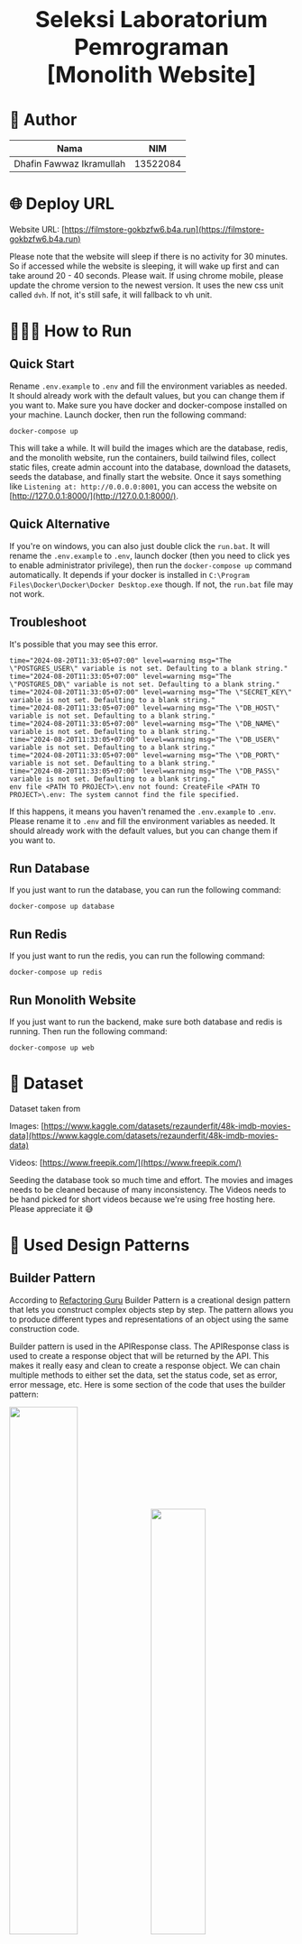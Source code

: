 <h1 align="center" style="font-size: 2.5rem; font-weight: 700"><br>
  Seleksi Laboratorium Pemrograman<br>
  [Monolith Website]<br>
</h1>

# 👯 Author
|          Nama             |      NIM      |
| ------------------------- | ------------- |
| Dhafin Fawwaz Ikramullah  |    13522084   |

# 🌐 Deploy URL
Website URL: [https://filmstore-gokbzfw6.b4a.run](https://filmstore-gokbzfw6.b4a.run)

Please note that the website will sleep if there is no activity for 30 minutes. So if accessed while the website is sleeping, it will wake up first and can take around 20 - 40 seconds. Please wait.
If using chrome mobile, please update the chrome version to the newest version. It uses the new css unit called `dvh`. If not, it's still safe, it will fallback to vh unit.

# 🏃🏻‍♂️ How to Run
## Quick Start
Rename `.env.example` to `.env` and fill the environment variables as needed. It should already work with the default values, but you can change them if you want to.
Make sure you have docker and docker-compose installed on your machine.
Launch docker, then run the following command:
```
docker-compose up
```
This will take a while. It will build the images which are the database, redis, and the monolith website, run the containers, build tailwind files, collect static files, create admin account into the database, download the datasets, seeds the database, and finally start the website.
Once it says something like `Listening at: http://0.0.0.0:8001`, you can access the website on [http://127.0.0.1:8000/](http://127.0.0.1:8000/). 

## Quick Alternative
If you're on windows, you can also just double click the `run.bat`. It will rename the `.env.example` to `.env`, launch docker (then you need to click yes to enable administrator privilege), then run the `docker-compose up` command automatically. It depends if your docker is installed in `C:\Program Files\Docker\Docker\Docker Desktop.exe` though. If not, the `run.bat` file may not work.

## Troubleshoot
It's possible that you may see this error.
```
time="2024-08-20T11:33:05+07:00" level=warning msg="The \"POSTGRES_USER\" variable is not set. Defaulting to a blank string."
time="2024-08-20T11:33:05+07:00" level=warning msg="The \"POSTGRES_DB\" variable is not set. Defaulting to a blank string."
time="2024-08-20T11:33:05+07:00" level=warning msg="The \"SECRET_KEY\" variable is not set. Defaulting to a blank string."
time="2024-08-20T11:33:05+07:00" level=warning msg="The \"DB_HOST\" variable is not set. Defaulting to a blank string."
time="2024-08-20T11:33:05+07:00" level=warning msg="The \"DB_NAME\" variable is not set. Defaulting to a blank string."
time="2024-08-20T11:33:05+07:00" level=warning msg="The \"DB_USER\" variable is not set. Defaulting to a blank string."
time="2024-08-20T11:33:05+07:00" level=warning msg="The \"DB_PORT\" variable is not set. Defaulting to a blank string."
time="2024-08-20T11:33:05+07:00" level=warning msg="The \"DB_PASS\" variable is not set. Defaulting to a blank string."
env file <PATH TO PROJECT>\.env not found: CreateFile <PATH TO PROJECT>\.env: The system cannot find the file specified.
```
If this happens, it means you haven't renamed the `.env.example` to `.env`. Please rename it to `.env` and fill the environment variables as needed. It should already work with the default values, but you can change them if you want to.



## Run Database
If you just want to run the database, you can run the following command:
```
docker-compose up database
```

## Run Redis
If you just want to run the redis, you can run the following command:
```
docker-compose up redis
```

## Run Monolith Website
If you just want to run the backend, make sure both database and redis is running. Then run the following command:
```
docker-compose up web
```


# 🎥 Dataset

Dataset taken from

Images: [https://www.kaggle.com/datasets/rezaunderfit/48k-imdb-movies-data](https://www.kaggle.com/datasets/rezaunderfit/48k-imdb-movies-data)

Videos: [https://www.freepik.com/](https://www.freepik.com/)

Seeding the database took so much time and effort. The movies and images needs to be cleaned because of many inconsistency. The Videos needs to be hand picked for short videos because we're using free hosting here. Please appreciate it 😅

# 📍 Used Design Patterns

## Builder Pattern
According to [Refactoring Guru](https://refactoring.guru/design-patterns/builder) Builder Pattern is a creational design pattern that lets you construct complex objects step by step. The pattern allows you to produce different types and representations of an object using the same construction code.

Builder pattern is used in the APIResponse class. The APIResponse class is used to create a response object that will be returned by the API. This makes it really easy and clean to create a response object. We can chain multiple methods to either set the data, set the status code, set as error, error message, etc. Here is some section of the code that uses the builder pattern:

<div>
  <img src="./images/builder_pattern_1.png" width=49%>
  <img src="./images/builder_pattern_2.png" width=44%>
</div>

It can be used to easily create a response object. In the image, we chain it into setting cookies when user logged in. We chain it with error message and status code when there is an error. If we're not using the builder pattern, passing everything in the constructor and nulling the unused fields can be really messy and hard to read.


## Decorator Pattern
According to [Refactoring Guru](https://refactoring.guru/design-patterns/decorator) Decorator Pattern is a structural design pattern that lets you attach new behaviors to objects by placing these objects inside special wrapper objects that contain the behaviors.

In python there's a built in way to implement this almost magically. We can use the `@` symbol to decorate a function. This is used in the APIView class. The APIView class is a class that is used to create an API endpoint. We can decorate it with `@protected`, `@public`, `@admin_only` to determine who can access the rest API. We can also decorate the class with the `@swagger` decorator to add the swagger documentation to the endpoint. As for frontend, there's also `@unauthorized` which can be used to redirect user to the home page if they are already logged in. Here is some section of the code that uses the decorator pattern:

<div>
  <img src="./images/decorator_pattern_1.png" width=48%>
  <img src="./images/decorator_pattern_2.png" width=49%>
</div>

As we can see, we're adding the `@swagger` decorator to the method to add the swagger documentation to the endpoint. We're also adding the `@admin_only` decorator to the method to make sure only admin can access the endpoint. This makes it really easy to add new behavior to the method without changing the method itself. Please note that this implementation of decorator pattern is specific to python. In other languages, we might need to create some wrapper interface to add new behavior to the object.



## Observer Pattern
According to [Refactoring Guru](https://refactoring.guru/design-patterns/observer) Observer Pattern is a behavioral design pattern that lets you define a subscription mechanism to notify multiple objects about any events that happen to the object they’re observing.

Observer pattern is used in some places in the project. One of them are for the database signals when some data is changed to invalidate cache and also in the client side javascript to add a behavior when user clicks a certain button. In django, we can use the `@receiver` decorator to add a function that will be called when a signal is sent. In javascript, we can use the `addEventListener` method to add a function that will be called when an event is triggered. These things are already built in to the framework/language. So we don't have to setup the observer pattern ourselves.

Here is some section of the code that uses the observer pattern:
<div>
  <img src="./images/observer_pattern_2.png" width=48%>
  <img src="./images/observer_pattern_1.png" width=42%>
</div>

As we can see, the models (database in general) don't need to know how to implement the cache invalidation. It just needs to send a signal to whatever is listening to it. In this case, the cache invalidation function is listening to the signal and will be called when the signal is sent. If in the future we want to do a certain behaviour when the data in database is changed, we just need to listen to the event through the `@receiver` decorator. This makes the code really clean and easy to read. The same goes for the client side javascript. The button doesn't need to know what to do when it's clicked. It just needs to send an event when it's clicked. The function that is listening to the event will be called when the event is triggered. This makes the code really clean and easy to read.


## Command Pattern
According to [Refactoring Guru](https://refactoring.guru/design-patterns/command) command pattern is a behavioral design pattern that turns a request into a stand-alone object that contains all information about the request. This transformation lets you pass requests as a method arguments, delay or queue a request’s execution, and support undoable operations.

Here is some section of the code that uses the command pattern:
<div>
  <img src="./images/command_pattern_1.png" width=48%>
  <img src="./images/command_pattern_2.png" width=40%>
</div>

As we can see in the image above, we can easily create a command by just inheriting the django built in base command class. Then we can easily call the command by running `python manage.py <COMMAND NAME>` like how we usually do it natively with django. This makes it really easy to create a command and run it.


# 💻 Technology Stack

## Development
- Monolith Website: Django 5.1
- Database: PostgreSQL 14
- Caching: Redis 7.4.0
- REST API: Django Rest Framework 3.15.2

## Deployment
- Monolith Website: Django 5.1
- Monolith Website Host: Back4App
- Database Host: Supabase (PostgreSQL)
- Caching Host: Redis Cloud (Redis)


# ✨ Bonus
| Nomor |          Bonus            | Dikerjakan |
| ----- | ------------------------- | ---------- |
| B01   | OWASP                     |            |
| B02   | Deployment                |     ✅     |
| B03   | Polling                   |     ✅     |
| B04   | Caching                   |     ✅     |
| B05   | Lighthouse                |            |
| B06   | Responsive Layout         |     ✅     |
| B07   | Dokumentasi API           |     ✅     |
| B08   | SOLID                     |     ✅     |
| B09   | Automated Testing         |            |
| B10   | Fitur Tambahan            |     ✅     |
| B11   | Ember                     |     ✅     |

## B01 OWASP
TBD


## B02 Deployment
Everything is deployed with a free service. Here are the services used:
- Database: PostgreSQL 14
- Caching: Redis 7.4.0
- REST API: Django Rest Framework 3.15.2

Website URL: [https://filmstore-gokbzfw6.b4a.run](https://filmstore-gokbzfw6.b4a.run)
Please note that the website will sleep if there is no activity for 30 minutes. So if accessed while the website is sleeping, it will wake up first and can take around 20 - 40 seconds. Please wait.
If using chrome mobile, please update the chrome version to the newest version. It uses the new css unit called `dvh`. If not, it's still safe, it will fallback to vh unit.

## B03 Polling
It's done by making the client do a request. Then the Backend Server will wait until there is new data available. If there is, it will return the data. If until around 30 seconds there is no new data, it will return an empty data and with 204 status code. The client will then wait for a few seconds and do the request again.
Pages that use polling:
- / (Excluding the recommendation)
- /explore (including its search and paginated pages)
- /details/{id}
- /details/{id}/review (including its paginated pages)
- /wishlist (including its search and paginated pages)
- /bought (including its search and paginated pages)

## B04 Caching
This is done with Redis. Result of some database queries that is frequently called will be cached. When the data is updated, the cache will be invalidated.
The caching is done for the following pages:
- / (Excluding the recommendation)
- /explore (including its search and paginated pages)
- /details/{id}
- /details/{id}/review (including its paginated pages)
- /wishlist (including its search and paginated pages)
- /bought (including its search and paginated pages)

You can test this by looking at the print in the terminal. It will print `CACHE HIT` if the data is fetched from the cache, and `CACHE MISS` if the data is fetched from the database. There is also a print of the cache key that is used and the execution time.
Here is an example of the print:

<img src="./images/cache_hit.png" alt="Cache Hit">
<img src="./images/cache_miss.png" alt="Cache Miss">

## B05 Lighthouse
TBD

## B06 Responsive Layout
Website styling is created with Tailwind CSS. It is responsive and can be viewed on any device. Here are some screenshots of the website on different devices:
#### Login
<div>
  <img src="./images/login_sm.png" width=12.5%>
  <img src="./images/login_md.png" width=26%>
  <img src="./images/login_lg.png" width=57%>
</div>

#### Register
<div>
  <img src="./images/register_sm.png" width=12.5%>
  <img src="./images/register_md.png" width=26%>
  <img src="./images/register_lg.png" width=57%>
</div>

#### Home
<div>
  <img src="./images/home_sm.png" width=12.5%>
  <img src="./images/home_md.png" width=26%>
  <img src="./images/home_lg.png" width=57%>
</div>

#### Explore
<div>
  <img src="./images/explore_sm.png" width=12.5%>
  <img src="./images/explore_md.png" width=26%>
  <img src="./images/explore_lg.png" width=57%>
</div>

#### Details
<div>
  <img src="./images/details_sm.png" width=12.5%>
  <img src="./images/details_md.png" width=26%>
  <img src="./images/details_lg.png" width=57%>
</div>

#### Details 2
<div>
  <img src="./images/details2_sm.png" width=12.5%>
  <img src="./images/details2_md.png" width=26%>
  <img src="./images/details2_lg.png" width=57%>
</div>

#### Review
<div>
  <img src="./images/review_sm.png" width=12.5%>
  <img src="./images/review_md.png" width=26%>
  <img src="./images/review_lg.png" width=57%>
</div>

#### Wishlist
<div>
  <img src="./images/wishlist_sm.png" width=12.5%>
  <img src="./images/wishlist_md.png" width=26%>
  <img src="./images/wishlist_lg.png" width=57%>
</div>

#### Bought
<div>
  <img src="./images/bought_sm.png" width=12.5%>
  <img src="./images/bought_md.png" width=26%>
  <img src="./images/bought_lg.png" width=57%>
</div>

#### Profile
<div>
  <img src="./images/profile_sm.png" width=12.5%>
  <img src="./images/profile_md.png" width=26%>
  <img src="./images/profile_lg.png" width=57%>
</div>

## B07 Dokumentasi API
API Documentation is created with Swagger. You can access the documentation on 

[https://filmstore-gokbzfw6.b4a.run/swagger/](https://filmstore-gokbzfw6.b4a.run/swagger/)

Note that in some cases, the swagger documentation might take a long time to respond.


## B08 SOLID
### Single Responsibility Principle
According to [Samuel Oloruntoba and Anish Singh Walia](https://www.digitalocean.com/community/conceptual-articles/s-o-l-i-d-the-first-five-principles-of-object-oriented-design) Single-responsibility Principle (SRP) states a class should have one and only one reason to change, meaning that a class should have only one job.

Example of the implementation is for the models. It can be seen in the image below.

<div>
  <img src="./images/single_responsibility_2.png" width=100%>
  <img src="./images/single_responsibility_1.png" width=45%>
  <img src="./images/single_responsibility_3.png" width=40%>
</div>

As we can see, the Film model is only responsible for the film data. If we want to serialize the film object to a python dict which is serializable to json, we create a new class called FilmRequestSerializer. We're not adding a new function inside the Film model class. If we want to do a cache invalidation when saving, we're not overriding the save method in the Film model class. We're using signals and make a function listen to it. This way, the Film model class follows the Single Responsibility Principle.


### Open/Closed Principle
According to [Samuel Oloruntoba and Anish Singh Walia](https://www.digitalocean.com/community/conceptual-articles/s-o-l-i-d-the-first-five-principles-of-object-oriented-design) Open-closed Principle (OCP) states objects or entities should be open for extension but closed for modification.

Example of the implementation is for the model serializer. It can be seen in the image below.

<div>
  <img src="./images/openclosed_1.png" width=100%>
</div>

As we can se in the image, we previously already have a FilmResponseSerializer. Then we want to create a new formated version for it that is used to render the html using template engine. One way to do it is by modifying the FilmResponseSerializer and create an if else check inside it. But that will violate the Open/Closed Principle. Instead, we create a new class called FilmViewContextSerializer which inherits from the FilmResponseSerializer. Then it will format the duration to format `hh:mm:ss` and limits the genre array visually. This way, we're extending the FilmResponseSerializer class without modifying it. Therefore, the FilmResponseSerializer class follows the Open/Closed Principle.


### Liskov Substitution Principle
According to [Samuel Oloruntoba and Anish Singh Walia](https://www.digitalocean.com/community/conceptual-articles/s-o-l-i-d-the-first-five-principles-of-object-oriented-design) Liskov Substitution Principle states let q(x) be a property provable about objects of x of type T. Then q(y) should be provable for objects y of type S where S is a subtype of T.

Example of the implementation is for the overrided user model. It can be seen in the image below.

<div>
  <img src="./images/liskov_substitution_1.png" width=100%>
  <img src="./images/liskov_substitution_2.png" width=100%>
</div>

As we can see in the image above, the GeneralUser class inherits the AbstractUser class which is a built-in class in Django. The GeneralUser class is used to override the AbstractUser class to add a new field called balance. For example, the method that populates user from API Request is used everywhere inside some decorators. Because it follows the Liskov Substitution Principle, we don't need to modify that method and everything will just work as initially.


### Interface Segregation Principle
According to [Samuel Oloruntoba and Anish Singh Walia](https://www.digitalocean.com/community/conceptual-articles/s-o-l-i-d-the-first-five-principles-of-object-oriented-design) The interface segregation principle states a client should never be forced to implement an interface that it doesn’t use, or clients shouldn’t be forced to depend on methods they do not use.

Example of the implementation is for the model serializer. It can be seen in the image below.

<div>
  <img src="./images/interface_segregation_1.png" width=100%>
</div>

As we can see in the image, the APIFilmDetail class implements the http methods for GET, PUT, and DELETE. It's not forced to implement other methods like POST or PATCH. This way, the APIFilmDetail class follows the Interface Segregation Principle.


### Dependency Inversion Principle
According to [Samuel Oloruntoba and Anish Singh Walia](https://www.digitalocean.com/community/conceptual-articles/s-o-l-i-d-the-first-five-principles-of-object-oriented-design) Dependency inversion principle states entities must depend on abstractions, not on concretions. It states that the high-level module must not depend on the low-level module, but they should depend on abstractions.

<div>
  <img src="./images/dependency_inversion_2.png" width=100%>
  <img src="./images/dependency_inversion_1.png" width=45%>
  <img src="./images/liskov_substitution_2.png" width=45%>
</div>

As we can see in the image above, we're not directly touching the JWT class when populating the user in the request object. We're using the Token class which is an abstraction for the JWT class which is the lower level module. This way, if we want to change the type of token, we can just create another class that inherits from the Token class and implement the methods. Then simply swap the JWT to that class when creating the Auth object. This way, the Token class follows the Dependency Inversion Principle.



## B09 Automated Testing
Automated Unit Test is done with Django's built-in testing framework. The tests are located in the `tests.py` file in each app. The tests are run with the following command:
```
docker-compose run web python manage.py test
```
TBD (screenshots)

## B10 Fitur Tambahan
The additional features done are:
#### 1. Film Recommendation
<div>
  <img src="./images/home_sm.png" width=12.5%>
  <img src="./images/home_md.png" width=26%>
  <img src="./images/home_lg.png" width=57%>
</div>

#### 2. Rating & Review
<div>
  <img src="./images/details_sm.png" width=12.5%>
  <img src="./images/details_md.png" width=26%>
  <img src="./images/details_lg.png" width=57%>
</div>
<div>
  <img src="./images/review_sm.png" width=12.5%>
  <img src="./images/review_md.png" width=26%>
  <img src="./images/review_lg.png" width=57%>
</div>

#### 3. Wishlist
<div>
  <img src="./images/wishlist_sm.png" width=12.5%>
  <img src="./images/wishlist_md.png" width=26%>
  <img src="./images/wishlist_lg.png" width=57%>
</div>


## B11 Ember
Ember/Bucket is used for the deployment to store image and video files. The bucket used is supabase.



# 🌐 API Endpoints
API Documentation for Film Store
Detailed API documentation can be accessed on [https://filmstore-gokbzfw6.b4a.run/swagger](https://filmstore-gokbzfw6.b4a.run/swagger)

## Version: v1

**Contact information:**  
dhafin.fawwaz@gmail.com  

### Security
**Bearer**  

|apiKey|*API Key*|
|---|---|
|Name|Authorization|
|In|header|

### /films

#### GET
##### Summary:

Get all films

##### Description:

Query parameter 'q' can be used to search for films by title (case-insensitive)

##### Parameters

| Name | Located in | Description | Required | Schema |
| ---- | ---------- | ----------- | -------- | ---- |
| q | query | Search for films by title and director | No | string |

##### Responses

| Code | Description | Schema |
| ---- | ----------- | ------ |
| 200 |  | object |
| 400 |  | object |
| 401 |  | object |

#### POST
##### Summary:

Upload a new film

##### Description:

A new film will be uploaded to the database and the response will contain the films url instead of the binary file

##### Parameters

| Name | Located in | Description | Required | Schema |
| ---- | ---------- | ----------- | -------- | ---- |
| title | formData | The title of the film | Yes | string |
| description | formData | A brief description of the film | Yes | string |
| director | formData | The director of the film | Yes | string |
| release_year | formData | The year the film was released | Yes | integer |
| genre | formData | A list of genres | Yes | [ string ] |
| price | formData | The price of the film | Yes | number |
| duration | formData | In seconds | Yes | integer |
| video | formData | The video file | Yes | file |
| cover_image | formData | The cover image of the film | No | file |

##### Responses

| Code | Description | Schema |
| ---- | ----------- | ------ |
| 201 |  | object |
| 400 |  | object |
| 401 |  | object |

### /films/{id}

#### GET
##### Summary:

Get a film details by ID

##### Description:

the id in the url is the film's ID primary key

##### Parameters

| Name | Located in | Description | Required | Schema |
| ---- | ---------- | ----------- | -------- | ---- |
| id | path |  | Yes | string |

##### Responses

| Code | Description | Schema |
| ---- | ----------- | ------ |
| 200 |  | object |
| 400 |  | object |
| 401 |  | object |

#### PUT
##### Summary:

Update a film

##### Description:

The film data will be updated in the database and the response will contain the films url instead of the binary file

##### Parameters

| Name | Located in | Description | Required | Schema |
| ---- | ---------- | ----------- | -------- | ---- |
| id | path |  | Yes | string |
| title | formData | The title of the film | Yes | string |
| description | formData | A brief description of the film | Yes | string |
| director | formData | The director of the film | Yes | string |
| release_year | formData | The year the film was released | Yes | integer |
| genre | formData | A list of genres | Yes | [ string ] |
| price | formData | The price of the film | Yes | number |
| duration | formData | In seconds | Yes | integer |
| video | formData | The video file. If not provided, the video will not be updated | No | file |
| cover_image | formData | The cover image of the film. If not provided, the cover image will not be updated | No | file |

##### Responses

| Code | Description | Schema |
| ---- | ----------- | ------ |
| 201 |  | object |
| 400 |  | object |
| 401 |  | object |

#### DELETE
##### Summary:

Delete a film

##### Description:

A new film will be uploaded to the database and the response will contain the films url instead of the binary file

##### Parameters

| Name | Located in | Description | Required | Schema |
| ---- | ---------- | ----------- | -------- | ---- |
| id | path |  | Yes | string |
| title | formData | The title of the film | Yes | string |
| description | formData | A brief description of the film | Yes | string |
| director | formData | The director of the film | Yes | string |
| release_year | formData | The year the film was released | Yes | integer |
| genre | formData | A list of genres | Yes | [ string ] |
| price | formData | The price of the film | Yes | number |
| duration | formData | In seconds | Yes | integer |
| video | formData | The video file. If not provided, the video will not be updated | No | file |
| cover_image | formData | The cover image of the film. If not provided, the cover image will not be updated | No | file |

##### Responses

| Code | Description | Schema |
| ---- | ----------- | ------ |
| 201 |  | object |
| 400 |  | object |
| 401 |  | object |

### /login

#### POST
##### Summary:

Login a user

##### Description:

The user will be logged in and a token will be returned

##### Parameters

| Name | Located in | Description | Required | Schema |
| ---- | ---------- | ----------- | -------- | ---- |
| data | body |  | Yes | object |

##### Responses

| Code | Description | Schema |
| ---- | ----------- | ------ |
| 200 |  | object |
| 400 |  | object |

### /polling/bought

#### GET
##### Description:



##### Parameters

| Name | Located in | Description | Required | Schema |
| ---- | ---------- | ----------- | -------- | ---- |

##### Responses

| Code | Description |
| ---- | ----------- |
| 200 |  |

### /polling/details/{id}

#### GET
##### Summary:

Polling get film details

##### Description:

Will response when new data is available.

##### Parameters

| Name | Located in | Description | Required | Schema |
| ---- | ---------- | ----------- | -------- | ---- |
| id | path |  | Yes | string |

##### Responses

| Code | Description | Schema |
| ---- | ----------- | ------ |
| 200 |  | object |
| 204 |  | object |

### /polling/details/{id}/review

#### GET
##### Summary:

Polling get film reviews

##### Description:

Find film reviews by page. Will response when new data is available.

##### Parameters

| Name | Located in | Description | Required | Schema |
| ---- | ---------- | ----------- | -------- | ---- |
| id | path |  | Yes | string |

##### Responses

| Code | Description |
| ---- | ----------- |
| 200 |  |

### /polling/film

#### GET
##### Description:



##### Parameters

| Name | Located in | Description | Required | Schema |
| ---- | ---------- | ----------- | -------- | ---- |

##### Responses

| Code | Description |
| ---- | ----------- |
| 200 |  |

### /polling/wishlist

#### GET
##### Description:



##### Parameters

| Name | Located in | Description | Required | Schema |
| ---- | ---------- | ----------- | -------- | ---- |

##### Responses

| Code | Description |
| ---- | ----------- |
| 200 |  |

### /register

#### POST
##### Summary:

Register a user

##### Description:

The user will be registered and a token will be returned

##### Parameters

| Name | Located in | Description | Required | Schema |
| ---- | ---------- | ----------- | -------- | ---- |
| data | body |  | Yes | object |

##### Responses

| Code | Description | Schema |
| ---- | ----------- | ------ |
| 201 |  | object |
| 400 |  | object |

### /self

#### GET
##### Summary:

Get current user data

##### Description:

Get the current user data by the auth token

##### Parameters

| Name | Located in | Description | Required | Schema |
| ---- | ---------- | ----------- | -------- | ---- |

##### Responses

| Code | Description | Schema |
| ---- | ----------- | ------ |
| 200 |  | object |
| 400 |  | object |
| 401 |  | object |

### /users

#### GET
##### Summary:

Get all users

##### Description:

Get all users in the database

##### Parameters

| Name | Located in | Description | Required | Schema |
| ---- | ---------- | ----------- | -------- | ---- |
| q | query | Search for a user by username | No | string |

##### Responses

| Code | Description | Schema |
| ---- | ----------- | ------ |
| 200 |  | object |
| 400 |  | object |
| 401 |  | object |

### /users/{id}

#### GET
##### Summary:

Get user by ID

##### Description:

Get user by ID

##### Parameters

| Name | Located in | Description | Required | Schema |
| ---- | ---------- | ----------- | -------- | ---- |
| id | path |  | Yes | string |

##### Responses

| Code | Description | Schema |
| ---- | ----------- | ------ |
| 200 |  | object |
| 400 |  | object |
| 401 |  | object |

### /users/{id}/balance

#### POST
##### Summary:

Modify a user's balance

##### Description:

Change a user's balance by ID

##### Parameters

| Name | Located in | Description | Required | Schema |
| ---- | ---------- | ----------- | -------- | ---- |
| id | path |  | Yes | string |

##### Responses

| Code | Description | Schema |
| ---- | ----------- | ------ |
| 200 |  | object |
| 400 |  | object |
| 401 |  | object |

